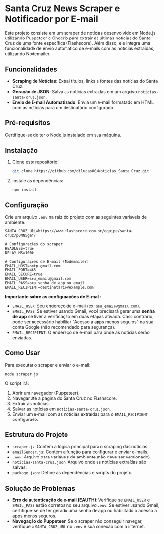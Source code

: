 # Santa Cruz News Scraper e Notificador por E-mail

Este projeto consiste em um scraper de notícias desenvolvido em Node.js utilizando Puppeteer e Cheerio para extrair as últimas notícias do Santa Cruz de uma fonte específica (Flashscore). Além disso, ele integra uma funcionalidade de envio automático de e-mails com as notícias extraídas, utilizando Nodemailer.

## Funcionalidades

- **Scraping de Notícias**: Extrai títulos, links e fontes das notícias do Santa Cruz.
- **Geração de JSON**: Salva as notícias extraídas em um arquivo `noticias-santa-cruz.json`.
- **Envio de E-mail Automatizado**: Envia um e-mail formatado em HTML com as notícias para um destinatário configurado.

## Pré-requisitos

Certifique-se de ter o Node.js instalado em sua máquina.

## Instalação

1. Clone este repositório:
   ```bash
   git clone https://github.com/dilucas00/Noticias_Santa_Cruz.git
   ```

2. Instale as dependências:
   ```bash
   npm install
   ```

## Configuração

Crie um arquivo `.env` na raiz do projeto com as seguintes variáveis de ambiente:

```
SANTA_CRUZ_URL=https://www.flashscore.com.br/equipe/santa-cruz/p0NN5gef/

# Configurações do scraper
HEADLESS=true
DELAY_MS=1000

# Configurações de E-mail (Nodemailer)
EMAIL_HOST=smtp.gmail.com
EMAIL_PORT=465
EMAIL_SECURE=true
EMAIL_USER=seu_email@gmail.com
EMAIL_PASS=sua_senha_de_app_ou_email
EMAIL_RECIPIENT=destinatario@example.com
```

**Importante sobre as configurações de E-mail:**

- `EMAIL_USER`: Seu endereço de e-mail (ex: `seu_email@gmail.com`).
- `EMAIL_PASS`: Se estiver usando Gmail, você precisará gerar uma **senha de app** se tiver a verificação em duas etapas ativada. Caso contrário, pode ser necessário habilitar "Acesso a apps menos seguros" na sua conta Google (não recomendado para segurança).
- `EMAIL_RECIPIENT`: O endereço de e-mail para onde as notícias serão enviadas.

## Como Usar

Para executar o scraper e enviar o e-mail:

```bash
node scraper.js
```

O script irá:
1. Abrir um navegador (Puppeteer).
2. Navegar até a página do Santa Cruz no Flashscore.
3. Extrair as notícias.
4. Salvar as notícias em `noticias-santa-cruz.json`.
5. Enviar um e-mail com as notícias extraídas para o `EMAIL_RECIPIENT` configurado.

## Estrutura do Projeto

- `scraper.js`: Contém a lógica principal para o scraping das notícias.
- `emailSender.js`: Contém a função para configurar e enviar e-mails.
- `.env`: Arquivo para variáveis de ambiente (não deve ser versionado).
- `noticias-santa-cruz.json`: Arquivo onde as notícias extraídas são salvas.
- `package.json`: Define as dependências e scripts do projeto.

## Solução de Problemas

- **Erro de autenticação de e-mail (EAUTH)**: Verifique se `EMAIL_USER` e `EMAIL_PASS` estão corretos no seu arquivo `.env`. Se estiver usando Gmail, certifique-se de ter gerado uma senha de app ou habilitado o acesso a apps menos seguros.
- **Navegação do Puppeteer**: Se o scraper não conseguir navegar, verifique a `SANTA_CRUZ_URL` no `.env` e sua conexão com a internet.
